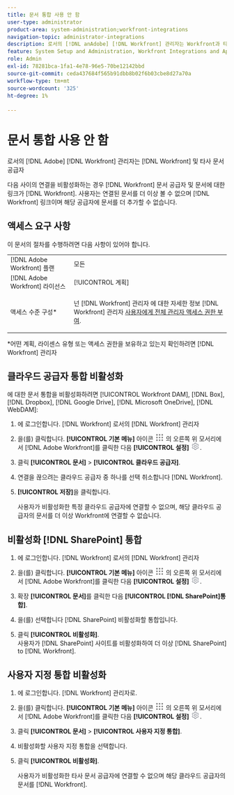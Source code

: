 ```yaml
---
title: 문서 통합 사용 안 함
user-type: administrator
product-area: system-administration;workfront-integrations
navigation-topic: administrator-integrations
description: 로서의 [!DNL anAdobe] [!DNL Workfront] 관리자는 Workfront과 타사 문서 공급자 간의 연결을 비활성화할 수 있습니다.
feature: System Setup and Administration, Workfront Integrations and Apps, Digital Content and Documents
role: Admin
exl-id: 78281bca-1fa1-4e78-96e5-70be12142bbd
source-git-commit: ceda437684f565b91dbb8b02f6b03cbe8d27a70a
workflow-type: tm+mt
source-wordcount: '325'
ht-degree: 1%

---
```


# 문서 통합 사용 안 함

로서의 [!DNL Adobe] [!DNL Workfront] 관리자는 [!DNL Workfront] 및 타사 문서 공급자

다음 사이의 연결을 비활성화하는 경우 [!DNL Workfront] 문서 공급자 및 문서에 대한 링크가 [!DNL Workfront]. 사용자는 연결된 문서를 더 이상 볼 수 없으며 [!DNL Workfront] 링크이며 해당 공급자에 문서를 더 추가할 수 없습니다.

## 액세스 요구 사항

이 문서의 절차를 수행하려면 다음 사항이 있어야 합니다.

<table style="table-layout:auto"> 
 <col> 
 <col> 
 <tbody> 
  <tr> 
   <td role="rowheader">[!DNL Adobe Workfront] 플랜</td> 
   <td>모든</td> 
  </tr> 
  <tr> 
   <td role="rowheader">[!DNL Adobe Workfront] 라이선스</td> 
   <td>[!UICONTROL 계획]</td> 
  </tr> 
  <tr> 
   <td role="rowheader">액세스 수준 구성*</td> 
   <td> <p>넌 [!DNL Workfront] 관리자 에 대한 자세한 정보 [!DNL Workfront] 관리자 <a href="../../administration-and-setup/add-users/configure-and-grant-access/grant-a-user-full-administrative-access.md" class="MCXref xref">사용자에게 전체 관리자 액세스 권한 부여</a>.</p> </td> 
  </tr> 
 </tbody> 
</table>

&#42;어떤 계획, 라이센스 유형 또는 액세스 권한을 보유하고 있는지 확인하려면 [!DNL Workfront] 관리자

## 클라우드 공급자 통합 비활성화

에 대한 문서 통합을 비활성화하려면 [!UICONTROL Workfront DAM], [!DNL Box], [!DNL Dropbox], [!DNL Google Drive], [!DNL Microsoft OneDrive], [!DNL WebDAM]:

1. 에 로그인합니다. [!DNL Workfront] 로서의 [!DNL Workfront] 관리자
1. 을(를) 클릭합니다. **[!UICONTROL 기본 메뉴]** 아이콘 ![](assets/main-menu-icon.png) 의 오른쪽 위 모서리에서 [!DNL Adobe Workfront]를 클릭한 다음 **[!UICONTROL 설정]** ![](assets/gear-icon-settings.png).

1. 클릭 **[!UICONTROL 문서]** > **[!UICONTROL 클라우드 공급자]**.

1. 연결을 끊으려는 클라우드 공급자 중 하나를 선택 취소합니다 [!DNL Workfront].
1. **[!UICONTROL 저장]**&#x200B;을 클릭합니다.

   사용자가 비활성화한 특정 클라우드 공급자에 연결할 수 없으며, 해당 클라우드 공급자의 문서를 더 이상 Workfront에 연결할 수 없습니다.

## 비활성화 [!DNL SharePoint] 통합

1. 에 로그인합니다. [!DNL Workfront] 로서의 [!DNL Workfront] 관리자
1. 을(를) 클릭합니다. **[!UICONTROL 기본 메뉴]** 아이콘 ![](assets/main-menu-icon.png) 의 오른쪽 위 모서리에서 [!DNL Adobe Workfront]를 클릭한 다음 **[!UICONTROL 설정]** ![](assets/gear-icon-settings.png).

1. 확장 **[!UICONTROL 문서]**&#x200B;를 클릭한 다음 **[!UICONTROL [!DNL SharePoint]통합]**.
1. 을(를) 선택합니다 [!DNL SharePoint] 비활성화할 통합입니다.
1. 클릭 **[!UICONTROL 비활성화]**.\
   사용자가 [!DNL SharePoint] 사이트를 비활성화하여 더 이상 [!DNL SharePoint] to [!DNL Workfront].

## 사용자 지정 통합 비활성화

1. 에 로그인합니다. [!DNL Workfront] 관리자로.
1. 을(를) 클릭합니다. **[!UICONTROL 기본 메뉴]** 아이콘 ![](assets/main-menu-icon.png) 의 오른쪽 위 모서리에서 [!DNL Adobe Workfront]를 클릭한 다음 **[!UICONTROL 설정]** ![](assets/gear-icon-settings.png).

1. 클릭 **[!UICONTROL 문서]** > **[!UICONTROL 사용자 지정 통합]**.
1. 비활성화할 사용자 지정 통합을 선택합니다.
1. 클릭 **[!UICONTROL 비활성화]**.

   사용자가 비활성화한 타사 문서 공급자에 연결할 수 없으며 해당 클라우드 공급자의 문서를 [!DNL Workfront].
